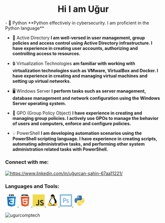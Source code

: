 <h1 align="center">Hi I am Uğur</h1>
- 🐍 Python **Python effectively in cybersecurity. I am proficient in the Python language**

- 🔑 Active Directory **I am well-versed in user management, group policies and access control using Active Directory infrastructure. I have experience in creating user accounts, authorizing and controlling access to resources.**

- 🔒 Virtualization Technologies **am familiar with working with virtualization technologies such as VMware, VirtualBox and Docker. I have experience in creating and managing virtual machines and setting up virtual networks.**

- 🖥️ Windows Server **I perform tasks such as server management, database management and network configuration using the Windows Server operating system.**

- 🔧 GPO (Group Policy Object) **I have experience in creating and managing group policies. I actively use GPOs to manage the behavior of users and computers, enforce and configure policies.**

- 💡 PowerShell **I am developing automation scenarios using the PowerShell scripting language. I have experience in creating scripts, automating administrative tasks, and performing other system administration related tasks with PowerShell.**

<h3 align="left">Connect with me:</h3>
<p align="left">
<a href="https://linkedin.com/in/https://www.linkedin.com/in/uğurcan-şahin-67aa11221/" target="blank"><img align="center" src="https://raw.githubusercontent.com/rahuldkjain/github-profile-readme-generator/master/src/images/icons/Social/linked-in-alt.svg" alt="https://www.linkedin.com/in/uğurcan-şahin-67aa11221/" height="30" width="40" /></a>
</p>

<h3 align="left">Languages and Tools:</h3>
<p align="left"> <a href="https://www.w3schools.com/css/" target="_blank" rel="noreferrer"> <img src="https://raw.githubusercontent.com/devicons/devicon/master/icons/css3/css3-original-wordmark.svg" alt="css3" width="40" height="40"/> </a> <a href="https://www.w3.org/html/" target="_blank" rel="noreferrer"> <img src="https://raw.githubusercontent.com/devicons/devicon/master/icons/html5/html5-original-wordmark.svg" alt="html5" width="40" height="40"/> </a> <a href="https://developer.mozilla.org/en-US/docs/Web/JavaScript" target="_blank" rel="noreferrer"> <img src="https://raw.githubusercontent.com/devicons/devicon/master/icons/javascript/javascript-original.svg" alt="javascript" width="40" height="40"/> </a> <a href="https://www.linux.org/" target="_blank" rel="noreferrer"> <img src="https://raw.githubusercontent.com/devicons/devicon/master/icons/linux/linux-original.svg" alt="linux" width="40" height="40"/> </a> <a href="https://www.photoshop.com/en" target="_blank" rel="noreferrer"> <img src="https://raw.githubusercontent.com/devicons/devicon/master/icons/photoshop/photoshop-line.svg" alt="photoshop" width="40" height="40"/> </a> <a href="https://www.python.org" target="_blank" rel="noreferrer"> <img src="https://raw.githubusercontent.com/devicons/devicon/master/icons/python/python-original.svg" alt="python" width="40" height="40"/> </a> </p>

<p><img align="center" src="https://github-readme-streak-stats.herokuapp.com/?user=ugurcomptech&" alt="ugurcomptech" /></p>
